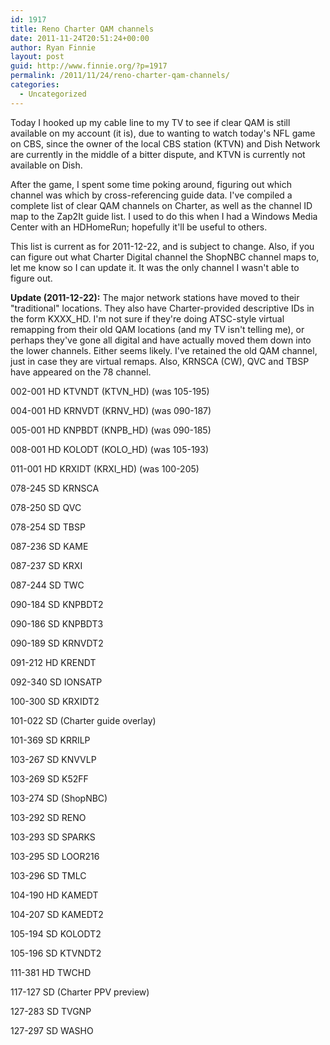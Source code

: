 ```yaml
---
id: 1917
title: Reno Charter QAM channels
date: 2011-11-24T20:51:24+00:00
author: Ryan Finnie
layout: post
guid: http://www.finnie.org/?p=1917
permalink: /2011/11/24/reno-charter-qam-channels/
categories:
  - Uncategorized
---
```

Today I hooked up my cable line to my TV to see if clear QAM is still available on my account (it is), due to wanting to watch today's NFL game on CBS, since the owner of the local CBS station (KTVN) and Dish Network are currently in the middle of a bitter dispute, and KTVN is currently not available on Dish.

After the game, I spent some time poking around, figuring out which channel was which by cross-referencing guide data. I've compiled a complete list of clear QAM channels on Charter, as well as the channel ID map to the Zap2It guide list. I used to do this when I had a Windows Media Center with an HDHomeRun; hopefully it'll be useful to others.

This list is current as for 2011-12-22, and is subject to change. Also, if you can figure out what Charter Digital channel the ShopNBC channel maps to, let me know so I can update it. It was the only channel I wasn't able to figure out.

**Update (2011-12-22):** The major network stations have moved to their "traditional" locations. They also have Charter-provided descriptive IDs in the form KXXX_HD. I'm not sure if they're doing ATSC-style virtual remapping from their old QAM locations (and my TV isn't telling me), or perhaps they've gone all digital and have actually moved them down into the lower channels. Either seems likely. I've retained the old QAM channel, just in case they are virtual remaps. Also, KRNSCA (CW), QVC and TBSP have appeared on the 78 channel.

002-001 HD KTVNDT (KTVN_HD) (was 105-195)
  
004-001 HD KRNVDT (KRNV_HD) (was 090-187)
  
005-001 HD KNPBDT (KNPB_HD) (was 090-185)
  
008-001 HD KOLODT (KOLO_HD) (was 105-193)
  
011-001 HD KRXIDT (KRXI_HD) (was 100-205)
  
078-245 SD KRNSCA
  
078-250 SD QVC
  
078-254 SD TBSP
  
087-236 SD KAME
  
087-237 SD KRXI
  
087-244 SD TWC
  
090-184 SD KNPBDT2
  
090-186 SD KNPBDT3
  
090-189 SD KRNVDT2
  
091-212 HD KRENDT
  
092-340 SD IONSATP
  
100-300 SD KRXIDT2
  
101-022 SD (Charter guide overlay)
  
101-369 SD KRRILP
  
103-267 SD KNVVLP
  
103-269 SD K52FF
  
103-274 SD (ShopNBC)
  
103-292 SD RENO
  
103-293 SD SPARKS
  
103-295 SD LOOR216
  
103-296 SD TMLC
  
104-190 HD KAMEDT
  
104-207 SD KAMEDT2
  
105-194 SD KOLODT2
  
105-196 SD KTVNDT2
  
111-381 HD TWCHD
  
117-127 SD (Charter PPV preview)
  
127-283 SD TVGNP
  
127-297 SD WASHO